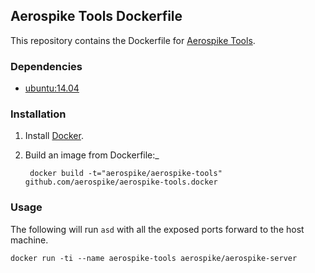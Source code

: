 ## Aerospike Tools Dockerfile

This repository contains the Dockerfile for [Aerospike Tools](http://aerospike.com). 

### Dependencies

- [ubuntu:14.04](https://registry.hub.docker.com/_/ubuntu/)

### Installation

1. Install [Docker](https://www.docker.io/).

2. Build an image from Dockerfile:_
   
		docker build -t="aerospike/aerospike-tools" github.com/aerospike/aerospike-tools.docker

### Usage

The following will run `asd` with all the exposed ports forward to the host machine.

	docker run -ti --name aerospike-tools aerospike/aerospike-server
	




